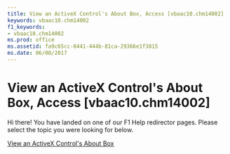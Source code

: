 ```yaml
---
title: View an ActiveX Control's About Box, Access [vbaac10.chm14002]
keywords: vbaac10.chm14002
f1_keywords:
- vbaac10.chm14002
ms.prod: office
ms.assetid: fa9c65cc-8441-444b-81ca-29366e1f3815
ms.date: 06/08/2017
---
```



# View an ActiveX Control's About Box, Access [vbaac10.chm14002]

Hi there! You have landed on one of our F1 Help redirector pages. Please select the topic you were looking for below.

[View an ActiveX Control's About Box](http://msdn.microsoft.com/library/72a855b4-dd1a-a531-6402-0321335d3bf5%28Office.15%29.aspx)


